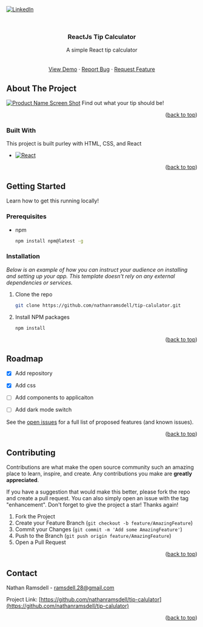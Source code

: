 
<!-- PROJECT SHIELDS -->
<!--
*** I'm using markdown "reference style" links for readability.
*** Reference links are enclosed in brackets [ ] instead of parentheses ( ).
*** See the bottom of this document for the declaration of the reference variables
*** for contributors-url, forks-url, etc. This is an optional, concise syntax you may use.
*** https://www.markdownguide.org/basic-syntax/#reference-style-links
-->

[![LinkedIn][linkedin-shield]][linkedin-url]



<!-- PROJECT LOGO -->
<br />
<div align="center">
  
  <h3 align="center">ReactJs Tip Calculator</h3>

  <p align="center">
    A simple React tip calculator
    <br />
    <br />
    <br />
    <a href="https://tip-calculator.nathanramsdell.com">View Demo</a>
    ·
    <a href="https://github.com/nathanramsdell/tip-calulator/issues">Report Bug</a>
    ·
    <a href="https://github.com/nathanramsdell/tip-calulator/issues">Request Feature</a>
  </p>
</div>






<!-- ABOUT THE PROJECT -->
## About The Project

[![Product Name Screen Shot][product-screenshot]](https://tip-calculator.nathanramsdell.com)
Find out what your tip should be!
<p align="right">(<a href="#readme-top">back to top</a>)</p>



### Built With

This project is built purley with HTML, CSS, and React

* [![React][React.js]][React-url]


<p align="right">(<a href="#readme-top">back to top</a>)</p>



<!-- GETTING STARTED -->
## Getting Started

Learn how to get this running locally!

### Prerequisites

* npm
  ```sh
  npm install npm@latest -g
  ```

### Installation

_Below is an example of how you can instruct your audience on installing and setting up your app. This template doesn't rely on any external dependencies or services._

1. Clone the repo
   ```sh
   git clone https://github.com/nathanramsdell/tip-calulator.git
   ```
2. Install NPM packages
   ```sh
   npm install
   ```

<p align="right">(<a href="#readme-top">back to top</a>)</p>


<!-- ROADMAP -->
## Roadmap

- [x] Add repository
- [x] Add css
- [ ] Add components to applicaiton
- [ ] Add dark mode switch


See the [open issues](https://github.com/nathanramsdell/tip-calulator/issues) for a full list of proposed features (and known issues).

<p align="right">(<a href="#readme-top">back to top</a>)</p>



<!-- CONTRIBUTING -->
## Contributing

Contributions are what make the open source community such an amazing place to learn, inspire, and create. Any contributions you make are **greatly appreciated**.

If you have a suggestion that would make this better, please fork the repo and create a pull request. You can also simply open an issue with the tag "enhancement".
Don't forget to give the project a star! Thanks again!

1. Fork the Project
2. Create your Feature Branch (`git checkout -b feature/AmazingFeature`)
3. Commit your Changes (`git commit -m 'Add some AmazingFeature'`)
4. Push to the Branch (`git push origin feature/AmazingFeature`)
5. Open a Pull Request

<p align="right">(<a href="#readme-top">back to top</a>)</p>





<!-- CONTACT -->
## Contact

Nathan Ramsdell - ramsdell.28@gmail.com

Project Link: [https://github.com/nathanramsdell/tip-calulator](https://github.com/nathanramsdell/tip-calulator)

<p align="right">(<a href="#readme-top">back to top</a>)</p>




<!-- MARKDOWN LINKS & IMAGES -->
<!-- https://www.markdownguide.org/basic-syntax/#reference-style-links -->

[linkedin-shield]: https://img.shields.io/badge/-LinkedIn-black.svg?style=for-the-badge&logo=linkedin&colorB=555
[linkedin-url]: https://www.linkedin.com/in/nathan-ramsdell/
[product-screenshot]: /public/tip-calc-preview.png
[React.js]: https://img.shields.io/badge/React-20232A?style=for-the-badge&logo=react&logoColor=61DAFB
[React-url]: https://reactjs.org/
